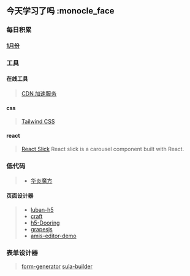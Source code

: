 ## 今天学习了吗 :monocle_face

### 每日积累

#### [1月份](./2021/1/1.md)

### 工具

#### 在线工具

> [CDN 加速服务](https://www.bootcdn.cn/)

#### css

> [Tailwind CSS](https://www.tailwindcss.cn/)

#### react

> [React Slick](https://react-slick.neostack.com/docs/get-started/)
React slick is a carousel component built with React.

### 低代码
>
> - [华炎魔方](<https://www.steedos.com/cn/>)

#### 页面设计器
>
> - [luban-h5](https://github.com/ly525/luban-h5)
> - [craft](https://github.com/prevwong/craft.js)
> - [h5-Dooring](https://github.com/MrXujiang/h5-Dooring)
> - [grapesjs](https://github.com/artf/grapesjs)
> - [amis-editor-demo](https://github.com/fex-team/amis-editor-demo)

### 表单设计器

> [form-generator](https://github.com/JakHuang/form-generator)
> [sula-builder](https://build.sula.now.sh/#/)
